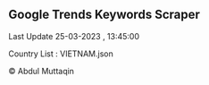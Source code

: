 

## Google Trends Keywords Scraper 
 
Last Update 25-03-2023 , 13:45:00

Country List :
VIETNAM.json



© Abdul Muttaqin 
